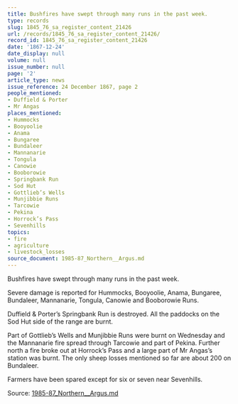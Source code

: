 ```yaml
---
title: Bushfires have swept through many runs in the past week.
type: records
slug: 1845_76_sa_register_content_21426
url: /records/1845_76_sa_register_content_21426/
record_id: 1845_76_sa_register_content_21426
date: '1867-12-24'
date_display: null
volume: null
issue_number: null
page: '2'
article_type: news
issue_reference: 24 December 1867, page 2
people_mentioned:
- Duffield & Porter
- Mr Angas
places_mentioned:
- Hummocks
- Booyoolie
- Anama
- Bungaree
- Bundaleer
- Mannanarie
- Tongula
- Canowie
- Booborowie
- Springbank Run
- Sod Hut
- Gottlieb’s Wells
- Munjibbie Runs
- Tarcowie
- Pekina
- Horrock’s Pass
- Sevenhills
topics:
- fire
- agriculture
- livestock_losses
source_document: 1985-87_Northern__Argus.md
---
```


Bushfires have swept through many runs in the past week.

Severe damage is reported for Hummocks, Booyoolie, Anama, Bungaree, Bundaleer, Mannanarie, Tongula, Canowie and Booborowie Runs.

Duffield & Porter’s Springbank Run is destroyed.  All the paddocks on the Sod Hut side of the range are burnt.

Part of Gottlieb’s Wells and Munjibbie Runs were burnt on Wednesday and the Mannanarie fire spread through Tarcowie and part of Pekina.  Further north a fire broke out at Horrock’s Pass and a large part of Mr Angas’s station was burnt.  The only sheep losses mentioned so far are about 200 on Bundaleer.

Farmers have been spared except for six or seven near Sevenhills.

Source: [1985-87_Northern__Argus.md](/downloads/markdown/1985-87_Northern__Argus.md)
